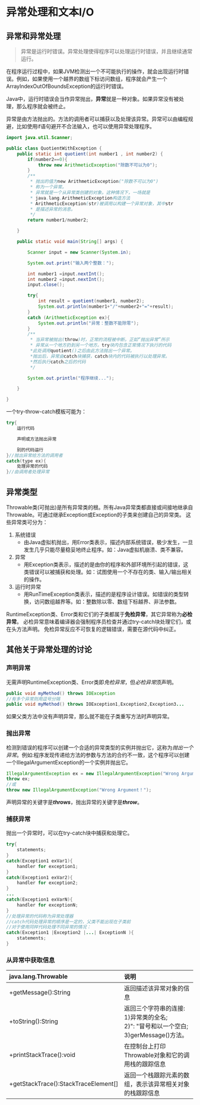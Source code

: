 # 异常处理和文本I/O

## 异常和异常处理

>异常是运行时错误。异常处理使得程序可以处理运行时错误，并且继续通常运行。

在程序运行过程中，如果JVM检测出一个不可能执行的操作，就会出现运行时错误。例如，如果使用一个越界的数组下标访问数组，程序就会产生一个ArrayIndexOutOfBoundsException的运行时错误。

Java中，运行时错误会当作异常抛出，**异常**就是一种对象。如果异常没有被处理，那么程序就会被终止。

异常是由方法抛出的。方法的调用者可以捕获以及处理该异常。异常可以由编程规避，比如使用if语句避开不合法输入，也可以使用异常处理程序。

```java
import java.util.Scanner;

public class QuotientWithException {
    public static int quotient(int number1 , int number2) {
        if(number2==0){
            throw new ArithmeticException("除数不可以为0");
        }
        /**
         * 抛出的值为new ArithmeticException("除数不可以为0")
         * 称为一个异常。
         * 异常就是一个从异常类创建的对象。这种情况下，一场就是
         * java.lang.ArithmeticException构造方法
         * ArithmeticException(str)被调用以构建一个异常对象，其中str
         * 是描述异常的消息。
         */
        return number1/number2;

    }

    public static void main(String[] args) {

        Scanner input = new Scanner(System.in);

        System.out.print("输入两个整数：");

        int number1 =input.nextInt();
        int number2 =input.nextInt();
        input.close();

        try{
            int result = quotient(number1, number2);
            System.out.println(number1+"/"+number2+"="+result);
        }
        catch (ArithmeticException ex){
            System.out.println("异常：整数不能除零");
        }
        /**
         * 当异常被抛出(throw)时，正常的流程被中断。正如“抛出异常”所示
         * 异常从一个地方扔到另一个地方。try块内包含正常情况下执行的代码
         *此处调用quotient()之后由此方法抛出一个异常。
         *抛出后，异常由catch块捕获，catch块内的代码被执行以处理异常。
         *然后执行catch之后的代码
         */

        System.out.println("程序继续...");

    }

}
```

一个try-throw-catch模板可能为：

```java
try{
    运行代码

    声明或方法抛出异常

    别的代码运行
}//抛出异常给方法的调用者
catch(type ex){
    处理异常的代码
}//由调用者处理异常
```

## 异常类型

Throwable类(可抛出)是所有异常类的根。所有Java异常类都直接或间接地继承自Throwable。可通过继承Exception或Exception的子类来创建自己的异常类。
这些异常类可分为：

1. 系统错误
   * 由Java虚拟机抛出，用Error类表示，描述内部系统错误，极少发生，一旦发生几乎只能尽量稳妥地终止程序。如：Java虚拟机崩溃、类不兼容。
2. 异常
   * 用Exception类表示，描述的是由你的程序和外部环境所引起的错误，这类错误可以被捕获和处理。如：试图使用一个不存在的类、输入/输出相关的操作。
3. 运行时异常
   * 用RunTimeException类表示，描述的是程序设计错误。如错误的类型转换，访问数组越界等。如：整数除以零、数组下标越界、非法参数。

RuntimeException类、Error类和它们的子类都属于**免检异常**，其它异常称为**必检异常**。
必检异常意味着编译器会强制程序员检查并通过try-catch块处理它们，或在头方法声明。
免检异常反应不可恢复的逻辑错误，需要在源代码中纠正。

## 其他关于异常处理的讨论

### 声明异常

无需声明RuntimeException类、Error类即*免检异常*，但*必检异常*须声明。

```java
public void myMethod() throws IOException
//有多个异常则用逗号分隔
public void myMethod() throws IOException1,Exception2,Exception3...
```

如果父类方法中没有声明异常，那么就不能在子类重写方法时声明异常。

### 抛出异常

检测到错误的程序可以创建一个合适的异常类型的实例并抛出它，这称为*抛出一个异常*。例如:程序发现传递给方法的参数与方法的合约不一致，这个程序可以创建一个IllegalArgumentException的一个实例并抛出它。

```java
IllegalArgumentException ex = new IllegalArgumentException("Wrong Argument！");
throw ex;
//或
throw new IllegalArgumentException("Wrong Argument！");
```

声明异常的关键字是***throws***，抛出异常的关键字是***throw***。

### 捕获异常

抛出一个异常时，可以在try-catch块中捕获和处理它。

```java
try{
    statements;
}
catch(Exception1 exVar1){
    handler for exception1;
}
catch(Exception1 exVar2){
    handler for exception2;
}
...
catch(Exception1 exVarN){
    handler for exceptionN;
}
//处理异常的代码称为异常处理器
//catch代码处理异常的顺序是一定的，父类不能出现在子类前
//对于使用同样代码处理不同异常的情况：
catch(Exception1 |Exception2 |...| ExceptionN ){
    statements;
}
```

### 从异常中获取信息

|java.lang.Throwable|说明|
|:---------|:---------|
|+getMessage():String|返回描述该异常对象的信息|
|+toString():String|返回三个字符串的连接:<br>1)异常类的全名;<br>2)": "冒号和以一个空白;<br>3)gerMessage()方法。|
|+printStackTrace():void|在控制台上打印Throwable对象和它的调用栈的跟踪信息|
|+getStackTrace():StackTraceElement[]|返回一个栈跟踪元素的数组，表示该异常相关对象的栈跟踪信息|

